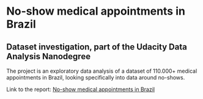 # No-show medical appointments in Brazil
## Dataset investigation, part of the Udacity Data Analysis Nanodegree

The project is an exploratory data analysis of a dataset of 110.000+ medical
appointments in Brazil, looking specifically into data around no-shows.

Link to the report: [No-show medical appointments in Brazil](https://adogb.github.io/noshow-brazil/)